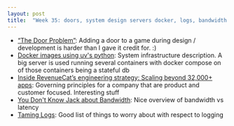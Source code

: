 ```yaml
---
layout: post
title:  "Week 35: doors, system design servers docker, logs, bandwidth network acmqueue"
---
```


* [“The Door Problem”](https://lizengland.com/blog/2014/04/the-door-problem/): Adding a door to a game during design / development is harder than I gave it credit for. :)
* [Docker images using uv's python](https://mkennedy.codes/posts/python-docker-images-using-uv-s-new-python-features/): System infrastructure description. A big server is used running several containers with docker compose on of those containers being a stateful db
* [Inside RevenueCat’s engineering strategy: Scaling beyond 32,000+ apps](https://www.revenuecat.com/blog/engineering/engineering-strategy/): Governing principles for a company that are product and customer focused. Interesting stuff
* [You Don't Know Jack about Bandwidth](https://queue.acm.org/detail.cfm?ref=rss&id=3674953): Nice overview of bandwidth vs latency
* [Taming Logs](https://recursivefunction.blog/p/taming-logs?ck_subscriber_id=185275687): Good list of things to worry about with respect to logging